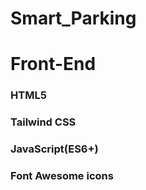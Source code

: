 # Smart_Parking
<h1>Front-End</h1>
<h3>HTML5</h3>
<h3>Tailwind CSS</h3>
<h3>JavaScript(ES6+)</h3>
<h3>Font Awesome icons</h3>
